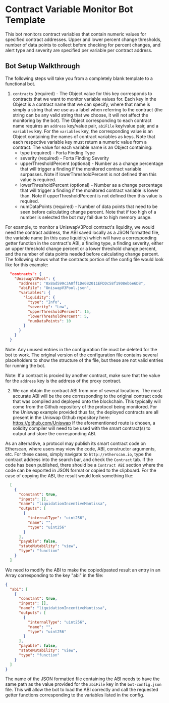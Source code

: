 # Contract Variable Monitor Bot Template

This bot monitors contract variables that contain numeric values for specified contract addresses.
Upper and lower percent change thresholds, number of data points to collect before checking for percent changes,
and alert type and severity are specified per variable per contract address.

## Bot Setup Walkthrough

The following steps will take you from a completely blank template to a functional bot.

1. `contracts` (required) - The Object value for this key corresponds to contracts that we want to monitor variable
values for.  Each key in the Object is a contract name that we can specify, where that name is simply a string that we use
as a label when referring to the contract (the string can be any valid string that we choose, it will not affect the
monitoring by the bot). The Object corresponding to each contract name requires an `address` key/value pair,
`abiFile` key/value pair, and a `variables` key. For the `variables` key, the corresponding value is an Object
containing the names of contract variables as keys. Note that each respective variable key must return
a numeric value from a contract. The value for each variable name is an Object containing:
    * type (required) - Forta Finding Type
    * severity (required) - Forta Finding Severity
    * upperThresholdPercent (optional) - Number as a change percentage that will trigger a finding if the monitored
      contract variable surpasses. Note if lowerThresholdPercent is not defined then this value is required.
    * lowerThresholdPercent (optional) - Number as a change percentage that will trigger a finding if the monitored
      contract variable is lower than. Note if upperThresholdPercent is not defined then this value is required.
    * numDataPoints (required) - Number of data points that need to be seen before calculating change
      percent. Note that if too high of a number is selected the bot may fail due to high memory usage.

For example, to monitor a UniswapV3Pool contract's liquidity, we would need the contract address, the
ABI saved locally as a JSON formatted file, the variable name (in this case liquidity) which will have
a corresponding getter function in the contract's ABI, a finding type, a finding severity, either an
upper threshold change percent or a lower threshold change percent, and the number of data points needed
before calculating change percent. The following shows what the contracts portion of the config file
would look like for this example:

``` json
  "contracts": {
    "UniswapV3Pool": {
      "address": "0x8ad599c3A0ff1De082011EFDDc58f1908eb6e6D8",
      "abiFile": "UniswapV3Pool.json",
      "variables": {
        "liquidity": {
          "type": "Info",
          "severity": "Low",
          "upperThresholdPercent": 15,
          "lowerThresholdPercent": 5,
          "numDataPoints": 10
        }
      }
    }
  }
```

Note: Any unused entries in the configuration file must be deleted for the bot to work.  The original version
of the configuration file contains several placeholders to show the structure of the file, but these are not valid
entries for running the bot.

Note: If a contract is proxied by another contract, make sure that the value for the `address` key is the
address of the proxy contract.

2. We can obtain the contract ABI from one of several locations. The most accurate ABI will be the one
corresponding to the original contract code that was compiled and deployed onto the blockchain. This typically will
come from the Github repository of the protocol being monitored. For the Uniswap example provided thus far, the
deployed contracts are all present in the Uniswap Github repository here:
    <https://github.com/Uniswap>
If the aforementioned route is chosen, a solidity compiler will need to be used with the smart contract(s) to output
and store the corresponding ABI.

As an alternative, a protocol may publish its smart contract code on Etherscan, where users may view the code, ABI,
constructor arguments, etc. For these cases, simply navigate to `http://etherscan.io`, type the contract address
into the search bar, and check the `Contract` tab. If the code has been published, there should be a `Contract ABI`
section where the code can be exported in JSON format or copied to the clipboard. For the case of copying the ABI,
the result would look something like:

```json
  [
    {
      "constant": true,
      "inputs": [],
      "name": "liquidationIncentiveMantissa",
      "outputs": [
        {
          "internalType": "uint256",
          "name": "",
          "type": "uint256"
        }
      ],
      "payable": false,
      "stateMutability": "view",
      "type": "function"
    }
  ]
```

We need to modify the ABI to make the copied/pasted result an entry in an Array corresponding to the key "abi"
in the file:

```json
{
  "abi": [
    {
      "constant": true,
      "inputs": [],
      "name": "liquidationIncentiveMantissa",
      "outputs": [
        {
          "internalType": "uint256",
          "name": "",
          "type": "uint256"
        }
      ],
      "payable": false,
      "stateMutability": "view",
      "type": "function"
    }
  ]
}
```

The name of the JSON formatted file containing the ABI needs to have the same path as the value provided for
the `abiFile` key in the `bot-config.json` file.  This will allow the bot to load the ABI correctly
and call the requested getter functions corresponding to the variables listed in the config.
